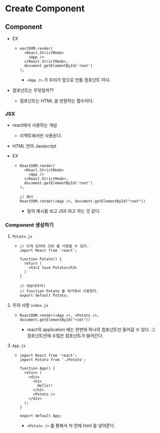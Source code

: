 # Create Component



## Component



- EX

  - ```react
    eactDOM.render(
      <React.StrictMode>
        <App />
      </React.StrictMode>,
      document.getElementById('root')
    );
    
    ```

    - `<App />` 가 우리가 앞으로 만들 컴포넌트 이다.

- 컴포넌트는 무엇일까??

  - 컴포넌트는 HTML 을 반환하는 함수이다.



### JSX

- react에서 사용하는 개념

  - 리액트에서만 사용된다.

- HTML 안의 Javascript

- EX

  - ```react
    ReactDOM.render(
      <React.StrictMode>
        <App />
      </React.StrictMode>,
      document.getElementById('root')
    );
    
    // 예시
    ReactDOM.render(<App />, document.getElementById("root"))
    ```

    - 밑의 예시를 보고 JSX 라고 하는 것 같다.



### Component 생성하기

1. `Potato.js`

   - ```react
     // 이게 있어야 JSX 를 사용할 수 있다.
     import React from 'react';
     
     function Potato() {
       return (
         <h3>I love Potato</h3>
       )
     }
     
     // 내보내주자!
     // function Potato 를 여기에서 사용한다.
     export default Potato;
     ```

2. 주의 사항
   `index.js`

   - ```react
     ReactDOM.render(<App />, <Potato />, document.getElementById("root"))
     ```

     - react의 application 에는 한번에 하나의 컴포넌트만 들어갈 수 있다.
       그 컴포넌트안에 수많은 컴포넌트가 들어간다.

3. `App.js`

   - ```react
     import React from 'react';
     import Potato from './Potato';
     
     function App() {
       return (
         <div>
           <h1>
             Hello!!
           </h1>
           <Potato />
         </div>
       );
     }
     
     export default App;
     ```

     - `<Potato />` 를 통해서 저 안에 html 을 넣어준다.